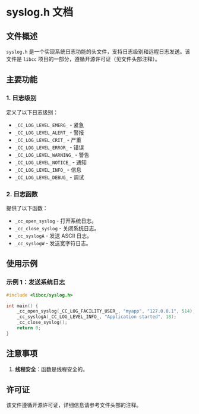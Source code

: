# syslog.h 文档

## 文件概述
`syslog.h` 是一个实现系统日志功能的头文件，支持日志级别和远程日志发送。该文件是 `libcc` 项目的一部分，遵循开源许可证（见文件头部注释）。

## 主要功能

### 1. 日志级别
定义了以下日志级别：
- `_CC_LOG_LEVEL_EMERG_` - 紧急
- `_CC_LOG_LEVEL_ALERT_` - 警报
- `_CC_LOG_LEVEL_CRIT_` - 严重
- `_CC_LOG_LEVEL_ERROR_` - 错误
- `_CC_LOG_LEVEL_WARNING_` - 警告
- `_CC_LOG_LEVEL_NOTICE_` - 通知
- `_CC_LOG_LEVEL_INFO_` - 信息
- `_CC_LOG_LEVEL_DEBUG_` - 调试

### 2. 日志函数
提供了以下函数：
- `_cc_open_syslog` - 打开系统日志。
- `_cc_close_syslog` - 关闭系统日志。
- `_cc_syslogA` - 发送 ASCII 日志。
- `_cc_syslogW` - 发送宽字符日志。

## 使用示例

### 示例 1：发送系统日志
```c
#include <libcc/syslog.h>

int main() {
    _cc_open_syslog(_CC_LOG_FACILITY_USER_, "myapp", "127.0.0.1", 514);
    _cc_syslogA(_CC_LOG_LEVEL_INFO_, "Application started", 18);
    _cc_close_syslog();
    return 0;
}
```

## 注意事项
1. **线程安全**：函数是线程安全的。

## 许可证
该文件遵循开源许可证，详细信息请参考文件头部的注释。